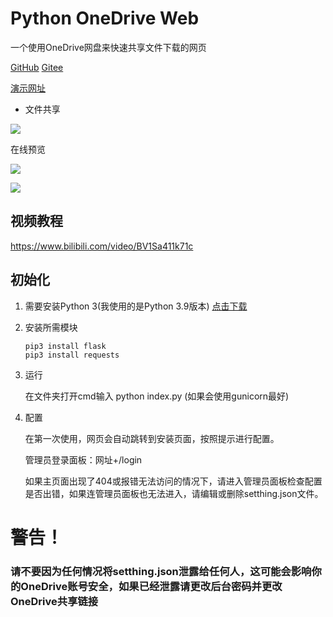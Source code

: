# Python OneDrive Web

一个使用OneDrive网盘来快速共享文件下载的网页



[GitHub](https://github.com/bytfr/PyOneWeb) [Gitee](https://gitee.com/grmine/PyOneWeb)

[演示网址](http://bytfr.pythonanywhere.com/)



- 文件共享

![](https://s4.ax1x.com/2022/02/21/Hjsf39.png)



在线预览

![](https://s4.ax1x.com/2022/02/22/HzrRbt.png)

![](https://s4.ax1x.com/2022/02/22/Hzr2DI.png)

## 视频教程

https://www.bilibili.com/video/BV1Sa411k71c


## 初始化

1. 需要安装Python 3(我使用的是Python 3.9版本)  [点击下载](https://www.python.org/downloads/release/python-390/ )

2. 安装所需模块

   ```shell
   pip3 install flask
   pip3 install requests
   ```

3. 运行

   在文件夹打开cmd输入 python index.py (如果会使用gunicorn最好)

4. 配置

   在第一次使用，网页会自动跳转到安装页面，按照提示进行配置。

   管理员登录面板：网址+/login

   如果主页面出现了404或报错无法访问的情况下，请进入管理员面板检查配置是否出错，如果连管理员面板也无法进入，请编辑或删除setthing.json文件。



# 警告！

### 请不要因为任何情况将setthing.json泄露给任何人，这可能会影响你的OneDrive账号安全，如果已经泄露请更改后台密码并更改OneDrive共享链接

